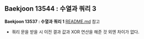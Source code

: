 ## Baekjoon 13544 : 수열과 쿼리 3

**Baekjoon 13537 : 수열과 쿼리 1** [README.md](../13537) 참고

+ 쿼리 문을 받을 시 이전 결과 값과 XOR 연산을 해준 것 외엔 차이가 없다.
